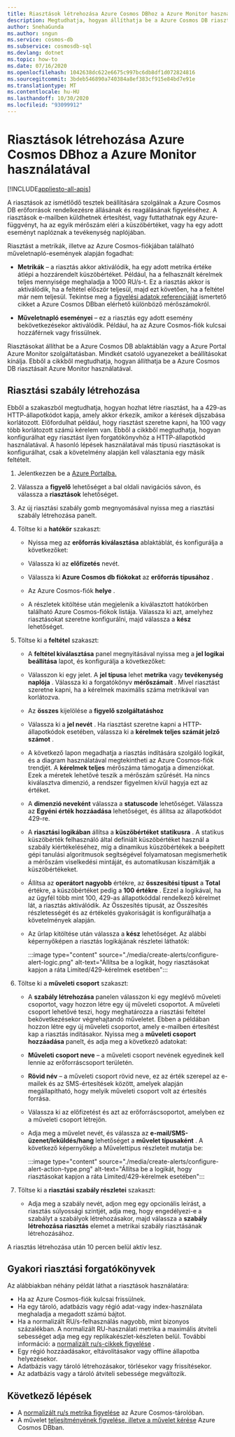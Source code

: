 ```yaml
---
title: Riasztások létrehozása Azure Cosmos DBhoz a Azure Monitor használatával
description: Megtudhatja, hogyan állíthatja be a Azure Cosmos DB riasztásait Azure Monitor használatával.
author: SnehaGunda
ms.author: sngun
ms.service: cosmos-db
ms.subservice: cosmosdb-sql
ms.devlang: dotnet
ms.topic: how-to
ms.date: 07/16/2020
ms.openlocfilehash: 1042638dc622e6675c997bc6db8df1d072824816
ms.sourcegitcommit: 3bdeb546890a740384a8ef383cf915e84bd7e91e
ms.translationtype: MT
ms.contentlocale: hu-HU
ms.lasthandoff: 10/30/2020
ms.locfileid: "93099912"
---
```

# <a name="create-alerts-for-azure-cosmos-db-using-azure-monitor"></a>Riasztások létrehozása Azure Cosmos DBhoz a Azure Monitor használatával
[!INCLUDE[appliesto-all-apis](includes/appliesto-all-apis.md)]

A riasztások az ismétlődő tesztek beállítására szolgálnak a Azure Cosmos DB erőforrások rendelkezésre állásának és reagálásának figyeléséhez. A riasztások e-mailben küldhetnek értesítést, vagy futtathatnak egy Azure-függvényt, ha az egyik mérőszám eléri a küszöbértéket, vagy ha egy adott eseményt naplóznak a tevékenység naplójában.

Riasztást a metrikák, illetve az Azure Cosmos-fiókjában található műveletnapló-események alapján fogadhat:

* **Metrikák** – a riasztás akkor aktiválódik, ha egy adott metrika értéke átlépi a hozzárendelt küszöbértéket. Például, ha a felhasznált kérelmek teljes mennyisége meghaladja a 1000 RU/s-t. Ez a riasztás akkor is aktiválódik, ha a feltétel először teljesül, majd ezt követően, ha a feltétel már nem teljesül. Tekintse meg a [figyelési adatok referenciáját](monitor-cosmos-db-reference.md#metrics) ismertető cikket a Azure Cosmos DBban elérhető különböző mérőszámokról.

* **Műveletnapló eseményei** – ez a riasztás egy adott esemény bekövetkezésekor aktiválódik. Például, ha az Azure Cosmos-fiók kulcsai hozzáférnek vagy frissülnek.

Riasztásokat állíthat be a Azure Cosmos DB ablaktáblán vagy a Azure Portal Azure Monitor szolgáltatásban. Mindkét csatoló ugyanezeket a beállításokat kínálja. Ebből a cikkből megtudhatja, hogyan állíthatja be a Azure Cosmos DB riasztásait Azure Monitor használatával.

## <a name="create-an-alert-rule"></a>Riasztási szabály létrehozása

Ebből a szakaszból megtudhatja, hogyan hozhat létre riasztást, ha a 429-as HTTP-állapotkódot kapja, amely akkor érkezik, amikor a kérések díjszabása korlátozott. Előfordulhat például, hogy riasztást szeretne kapni, ha 100 vagy több korlátozott számú kérelem van. Ebből a cikkből megtudhatja, hogyan konfigurálhat egy riasztást ilyen forgatókönyvhöz a HTTP-állapotkód használatával. A hasonló lépések használatával más típusú riasztásokat is konfigurálhat, csak a követelmény alapján kell választania egy másik feltételt.

1. Jelentkezzen be a [Azure Portalba.](https://portal.azure.com/)

1. Válassza a **figyelő** lehetőséget a bal oldali navigációs sávon, és válassza a **riasztások** lehetőséget.

1. Az új riasztási szabály gomb megnyomásával nyissa meg a riasztási szabály létrehozása panelt.  

1. Töltse ki a **hatókör** szakaszt:

   * Nyissa meg az **erőforrás kiválasztása** ablaktáblát, és konfigurálja a következőket:

   * Válassza ki az **előfizetés** nevét.

   * Válassza ki **Azure Cosmos db fiókokat** az **erőforrás típusához** .

   * Az Azure Cosmos-fiók **helye** .

   * A részletek kitöltése után megjelenik a kiválasztott hatókörben található Azure Cosmos-fiókok listája. Válassza ki azt, amelyhez riasztásokat szeretne konfigurálni, majd válassza a **kész** lehetőséget.

1. Töltse ki a **feltétel** szakaszt:

   * A **feltétel kiválasztása** panel megnyitásával nyissa meg a **jel logikai beállítása** lapot, és konfigurálja a következőket:

   * Válasszon ki egy jelet. A **jel típusa** lehet **metrika** vagy **tevékenység naplója** . Válassza ki a forgatókönyv **mérőszámait** . Mivel riasztást szeretne kapni, ha a kérelmek maximális száma metrikával van korlátozva.

   * Az **összes** kijelölése a **figyelő szolgáltatáshoz**

   * Válassza ki a **jel nevét** . Ha riasztást szeretne kapni a HTTP-állapotkódok esetében, válassza ki a **kérelmek teljes számát jelző számot** .

   * A következő lapon megadhatja a riasztás indítására szolgáló logikát, és a diagram használatával megtekintheti az Azure Cosmos-fiók trendjét. A **kérelmek teljes** mérőszáma támogatja a dimenziókat. Ezek a méretek lehetővé teszik a mérőszám szűrését. Ha nincs kiválasztva dimenzió, a rendszer figyelmen kívül hagyja ezt az értéket.

   * A **dimenzió neveként** válassza a **statuscode** lehetőséget. Válassza az **Egyéni érték hozzáadása** lehetőséget, és állítsa az állapotkódot 429-re.

   * A **riasztási logikában** állítsa a **küszöbértéket** **statikusra** . A statikus küszöbérték felhasználó által definiált küszöbértéket használ a szabály kiértékeléséhez, míg a dinamikus küszöbértékek a beépített gépi tanulási algoritmusok segítségével folyamatosan megismerhetik a mérőszám viselkedési mintáját, és automatikusan kiszámítják a küszöbértékeket.

   * Állítsa az **operátort** **nagyobb** értékre, az **összesítési típust** a **Total** értékre, a küszöbértéket pedig a **100** **értékre** . Ezzel a logikával, ha az ügyfél több mint 100, 429-as állapotkóddal rendelkező kérelmet lát, a riasztás aktiválódik. Az Összesítés típusát, az Összesítés részletességét és az értékelés gyakoriságát is konfigurálhatja a követelmények alapján.

   * Az űrlap kitöltése után válassza a **kész** lehetőséget. Az alábbi képernyőképen a riasztás logikájának részletei láthatók:

     :::image type="content" source="./media/create-alerts/configure-alert-logic.png" alt-text="Állítsa be a logikát, hogy riasztásokat kapjon a ráta Limited/429-kérelmek esetében":::

1. Töltse ki a **műveleti csoport** szakaszt:

   * A **szabály létrehozása** panelen válasszon ki egy meglévő műveleti csoportot, vagy hozzon létre egy új műveleti csoportot. A műveleti csoport lehetővé teszi, hogy meghatározza a riasztási feltétel bekövetkezésekor végrehajtandó műveletet. Ebben a példában hozzon létre egy új műveleti csoportot, amely e-mailben értesítést kap a riasztás indításakor. Nyissa meg a **műveleti csoport hozzáadása** panelt, és adja meg a következő adatokat:

   * **Műveleti csoport neve** – a műveleti csoport nevének egyedinek kell lennie az erőforráscsoport területén.

   * **Rövid név** – a műveleti csoport rövid neve, ez az érték szerepel az e-mailek és az SMS-értesítések között, amelyek alapján megállapítható, hogy melyik műveleti csoport volt az értesítés forrása.

   * Válassza ki az előfizetést és azt az erőforráscsoportot, amelyben ez a műveleti csoport létrejön.  

   * Adja meg a művelet nevét, és válassza az **e-mail/SMS-üzenet/leküldés/hang** lehetőséget a **művelet típusaként** . A következő képernyőkép a Művelettípus részleteit mutatja be:

     :::image type="content" source="./media/create-alerts/configure-alert-action-type.png" alt-text="Állítsa be a logikát, hogy riasztásokat kapjon a ráta Limited/429-kérelmek esetében":::

1. Töltse ki a **riasztási szabály részletei** szakaszt:

   * Adja meg a szabály nevét, adjon meg egy opcionális leírást, a riasztás súlyossági szintjét, adja meg, hogy engedélyezi-e a szabályt a szabályok létrehozásakor, majd válassza a **szabály létrehozása riasztás** elemet a metrikai szabály riasztásának létrehozásához.

A riasztás létrehozása után 10 percen belül aktív lesz.

## <a name="common-alerting-scenarios"></a>Gyakori riasztási forgatókönyvek

Az alábbiakban néhány példát láthat a riasztások használatára:

* Ha az Azure Cosmos-fiók kulcsai frissülnek.
* Ha egy tároló, adatbázis vagy régió adat-vagy index-használata meghaladja a megadott számú bájtot.
* Ha a normalizált RU/s-felhasználás nagyobb, mint bizonyos százalékban. A normalizált RU-használati metrika a maximális átviteli sebességet adja meg egy replikakészlet-készleten belül. További információ: a [normalizált ru/s-cikkek figyelése](monitor-normalized-request-units.md) .  
* Egy régió hozzáadásakor, eltávolításakor vagy offline állapotba helyezésekor.
* Adatbázis vagy tároló létrehozásakor, törlésekor vagy frissítésekor.
* Az adatbázis vagy a tároló átviteli sebessége megváltozik.

## <a name="next-steps"></a>Következő lépések

* A [normalizált ru/s metrika figyelése](monitor-normalized-request-units.md) az Azure Cosmos-tárolóban.
* A művelet [teljesítményének figyelése, illetve a művelet kérése](monitor-request-unit-usage.md) Azure Cosmos DBban.
